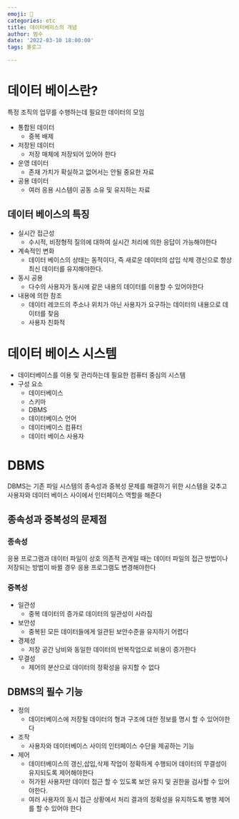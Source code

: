 ```yaml
---
emoji: 🏃
categories: etc
title: 데이터베이스의 개념
author: 범수
date: '2022-03-10 18:00:00'
tags: 블로그

---
```


# 데이터 베이스란?

특정 조직의 업무를 수행하는데 필요한 데이터의 모임

- 통합된 데이터
  - 중복 배제
- 저장된 데이터
  - 저장 매체에 저장되어 있어야 한다
- 운영 데이터
  - 존재 가치가 확실하고 없어서는 안될 중요한 자료
- 공용 데이터
  - 여러 응용 시스템이 공동 소유 및 유지하는 자료

## 데이터 베이스의 특징

- 실시간 접근성
  - 수시적, 비정형적 질의에 대하여 실시간 처리에 의한 응답이 가능해야한다
- 계속적인 변화
  - 데이터 베이스의 상태는 동적이다, 즉 새로운 데이터의 삽입 삭제 갱신으로 항상 최신 데이터를 유지해야한다.
- 동시 공용
  - 다수의 사용자가 동시에 같은 내용의 데이터를 이용할 수 있어야한다
- 내용에 의한 참조
  - 데이터 레코드의 주소나 위치가 아닌 사용자가 요구하는 데이터의 내용으로 데이터를 찾음
  - 사용자 친화적

# 데이터 베이스 시스템

- 데이터베이스를 이용 및 관리하는데 필요한 컴퓨터 중심의 시스템
- 구성 요소
  - 데이터베이스
  - 스키마
  - DBMS
  - 데이터베이스 언어
  - 데이터베이스 컴퓨터
  - 데이터 베이스 사용자

# DBMS

DBMS는 기존 파일 시스템의 종속성과 중복성 문제를 해결하기 위한 시스템을 갖추고 사용자와 데이터 베이스 사이에서 인터페이스 역할을 해준다

## 종속성과 중복성의 문제점

### 종속성

응용 프로그램과 데이터 파일이 상호 의존적 관계일 때는 데이터 파일의 접근 방법이나 저장되는 방법이 바뀔 경우 응용 프로그램도 변경해야한다

### 중복성

- 일관성
  - 중복 데이터의 증가로 데이터의 일관성이 사라짐
- 보안성
  - 중복된 모든 데이터들에게 일관된 보안수준을 유지하기 어렵다
- 경제성
  - 저장 공간 낭비와 동일한 데이터의 반복작업으로 비용이 증가한다
- 무결성
  - 제어의 분산으로 데이터의 정확성을 유지할 수 없다

## DBMS의 필수 기능

- 정의
  - 데이터베이스에 저장될 데이터의 형과 구조에 대한 정보를 명시 할 수 있어야한다
- 조작
  - 사용자와 데이터베이스 사이의 인터페이스 수단을 제공하는 기능
- 제어
  - 데이터베이스의 갱신,삽입,삭제 작업이 정확하게 수행되어 데이터의 무결성이 유지되도록 제어해야한다
  - 허가된 사용자만 데이터 접근 할 수 있도록 보안 유지 및 권한을 검사할 수 있어야한다.
  - 여러 사용자의 동시 접근 상황에서 처리 결과의 정확성을 유지하도록 병행 제어를 할 수 있어야 한다
